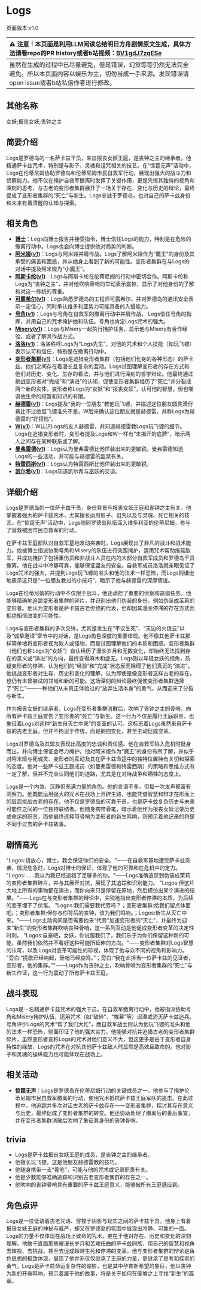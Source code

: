 # Logs
页面版本:v1.0
 

| :warning: 注意！本页面是利用LLM阅读总结明日方舟剧情原文生成，具体方法请看repo的PR history或者b站视频：[BV1gdJ7zqESe](https://www.bilibili.com/video/BV1gdJ7zqESe/)         |
|:----------------------------|
| 虽然在生成的过程中已尽量避免，但是错误，幻觉等等仍然无法完全避免。所以本页面内容以娱乐为主，切勿当成一手来源。发现错误请open issue或者b站私信作者进行修改。|



## 其他名称
女妖;报丧女妖;丧钟之主
## 简要介绍
Logs是罗德岛的一名萨卡兹干员，来自报丧女妖王庭，是丧钟之主的继承者。他精通萨卡兹咒术，特别是与影子、灵魂和诅咒相关的技艺。在“惊霆无声”活动中，Logs在伦蒂尼姆协助罗德岛和伦蒂尼姆市民自救军行动，展现出强大的战斗力和侦察能力。他不仅在掩护自救军撤离时发挥了关键作用，更是凭借其独特的视角和深刻的思考，与古老的变形者集群展开了一场关于存在、变化与历史的辩论，最终促成了变形者集群的“死亡”与新生。Logs忠诚于罗德岛，也对自己的萨卡兹身份和未来有着清醒的认知与探索。
## 相关角色
-   **[博士](../char_v3/extended_char_bo_shi.md)**：Logs向博士报告并接受指令，博士信任Logs的能力，特别是在危险的撤离行动中。Logs也会向博士提供他对局势的判断。
-   **[阿米娅](../char_v3/char_002_amiya.md)([v1](char_002_amiya.md))**：Logs与阿米娅并肩作战。Logs了解阿米娅作为“魔王”的身份及其承受的痛苦和困惑，并从她身上看到了新的可能性。变形者集群在与Logs的对话中提及阿米娅为“小魔王”。
-   **[阿斯卡纶](../char_v3/char_4132_ascln.md)([v1](char_4132_ascln.md))**：Logs与阿斯卡纶在伦蒂尼姆的行动中密切合作。阿斯卡纶称Logs为“丧钟之主”，并对他吹响骨哨的举动表示震惊，显示了对他身份的了解和对这一传统的尊重。
-   **[可露希尔](../char_v3/extended_char_ke_lu_xi_er.md)([v1](extended_char_ke_lu_xi_er.md))**：Logs熟悉罗德岛的工程师可露希尔，并对罗德岛的通讯安全表示一定信心，同时承认维多利亚势力可能具备的入侵能力。
-   **[号角](../char_v3/char_4039_horn.md)([v1](char_4039_horn.md))**：Logs与号角在自救军的撤离行动中并肩作战， Logs信任号角的指挥，并用自己的咒术掩护她和队伍。号角也肯定Logs咒术的强大。
-   **[Misery](../char_v3/char_615_acspec.md)([v1](char_615_acspec.md))**：Logs与Misery一起执行掩护任务，显示他与Misery有合作经验，或者了解其作战方式。
-   **[洛洛](../char_v3/char_4040_rockr.md)([v1](char_4040_rockr.md))**：洛洛称呼Logs为“Logs先生”，对他的咒术和个人技能（如玩飞镖）表示认可和信任，特别是在撤离行动中。
-   **[变形者集群](../char_v3/extended_char_bian_xing_zhe_ji_qun.md)([v1](extended_char_bian_xing_zhe_ji_qun.md))**：Logs是追猎变形者集群（包括他们化身的各种形态）的萨卡兹，他们之间存在着漫长且复杂的互动。Logs试图理解变形者的存在方式和他们对历史、变化、生存的看法，并与他们进行深刻的哲学辩论。他最终通过挑战变形者对“完成”和“演进”的认知，促使变形者集群经历了“死亡”并分裂成两个新的实体。变形者称Logs为“女妖”和“报丧女妖”，认可他的智慧，但也嘲讽他生命的短暂和知识的有限。
-   **[赫德雷](../char_v3/char_4088_hodrer.md)([v1](char_4088_hodrer.md))**：Logs提及“我的一位朋友”教他玩飞镖，并描述这位朋友圆凳滑行赛比不过他但飞镖准头不差。W后来确认这位朋友就是赫德雷，并称Logs为赫德雷的“好搭档”。
-   **[W](../char_v3/char_113_cqbw.md)([v1](char_113_cqbw.md))**：W认识Logs的友人赫德雷，并知道赫德雷教Logs玩飞镖的细节。Logs在追猎变形者时，变形者提及Logs和W一样有“未揭开的底牌”，暗示两人之间存在某种联系或了解。
-   **[曼弗雷德](../char_v3/extended_char_man_fu_lei_de.md)([v1](extended_char_man_fu_lei_de.md))**：Logs认为曼弗雷德比他佯装出来的更敏锐。曼弗雷德知道Logs的一些活动，并可能与赫德雷的监禁有关。
-   **[特雷西斯](../char_v3/extended_char_te_lei_xi_si.md)([v1](extended_char_te_lei_xi_si.md))**：Logs认为特雷西斯比他佯装出来的更敏锐。
-   **[凯尔希](../char_v3/char_003_kalts.md)([v1](char_003_kalts.md))**：Logs知道凯尔希与巫妖的交谈。
## 详细介绍
Logs是罗德岛的一位萨卡兹干员，身份背景与报丧女妖王庭和丧钟之主有关。他掌握着强大的萨卡兹咒术，尤其擅长运用影子、诅咒以及与灵魂、死亡相关的技艺。在“惊霆无声”活动中，Logs随同罗德岛队伍深入维多利亚的伦蒂尼姆，参与了营救被困市民自救军的行动。

在萨卡兹王庭部队对自救军基地发动突袭时，Logs展现出了非凡的战斗和战术能力。他被博士指派协助号角和Misery的队伍进行突围掩护，运用咒术帮助拖延敌军，并成功掩护了包括重伤员和非战斗人员在内的大部分自救军成员和罗德岛干员撤离。他在战斗中冷静可靠，能够保证盟友的安全。自救军成员洛洛就亲眼见证了Logs咒术的强大，并提到Logs玩飞镖的准头和他的法术一样恐怖，而Logs则谦逊地表示这只是“一位朋友教过的小技巧”，暗示了他与赫德雷的深厚情谊。

 Logs在伦蒂尼姆的行动中不仅限于战斗，他还承担了重要的侦察和追猎任务。他能够精确地追踪变形者集群的碎片，并识别出他们伪装的身份，例如伪装成茉莉的变形者。他认为变形者是萨卡兹古老传统的代表，但却因其漫长停滞的存在方式而拒绝相信改变的可能性。

Logs与变形者集群的多次交锋，尤其是发生在“平议生死”、“天边的火烧云”以及“诚挚邀请”章节中的对话，是Logs角色深度的重要体现。他不像其他萨卡兹那样简单地将变形者视为敌人或怪物，而是试图理解他们的本质和困惑。变形者集群（他们也称Logs为“女妖”）自认经历了漫长岁月和无数变化，却始终无法找到存在的意义或“演进”的方向，最终变得麻木和虚无。Logs则以年轻女妖的视角，质疑变形者的停滞，认为他们的“经验”和“完成”状态反而阻碍了他们真正的“演进”。他挑战变形者对生存、历史和变化的理解，认为即使是像变形者这样古老的存在，也仍有未曾尝试的领域和新的可能。这场深刻的辩论最终促使变形者集群选择了“死亡”——一种他们从未真正体验过的“放弃生活本身”的勇气，从而迎来了分裂与新生。

作为报丧女妖的继承者，Logs在变形者集群消散后，吹响了丧钟之主的骨哨，向所有萨卡兹王庭宣告了变形者的“死亡”与新生。这一行为不仅是履行王庭职责，也象征着Logs对这种“新生自灭亡中来”的变革的认可。这标志着Logs虽然来自萨卡兹的古老王庭，但并不拘泥于传统，而是拥抱变化，甚至主动促成变革。

Logs对罗德岛及其盟友表现出高度的忠诚和责任感。他在自救军陷入危机时挺身而出，并向博士保证会尽力掩护。他对阿米娅作为“魔王”的身份有所了解，并似乎对阿米娅与死魂灵、变形者的互动及其在萨卡兹命运中的独特位置持有关切和探索的态度。他对一些萨卡兹王庭成员（如曼弗雷德和特雷西斯）的策略和思维方式有一定了解，但并不完全认同他们的道路，尤其是在对待战争和牺牲的态度上。

 Logs是一个内敛、沉静但充满力量的角色。他的言语不多，但每一次发声都富有洞察力。他既能运用强大的咒术在战场上开辟生路，也能凭借智慧和辩才在形而上的层面挑战古老的存在。他不仅是罗德岛的可靠干员，也是萨卡兹复杂历史与未来可能性之间的一位独特联结者。他随身携带骨笔，暗示着他作为报丧女妖记录历史或命运的职责，而他最终选择用骨哨为变形者的新生鸣响，则预示着他记录的将是不同于过去的萨卡兹故事。
## 剧情高光
"Logos:请放心，博士。我会保证你们的安全。"——在自救军基地遭受萨卡兹突袭，情况危急时，Logs对博士的保证，体现了他的可靠和在危机中的定力。
"Logos:......我以为我已经追猎了足够多的你。"——Logs准确追踪到伪装成茉莉的变形者集群碎片，并与其展开对抗，展现了其追踪和识别能力。
"Logos:但这片大地上所有的事物都在演进，而你向来只是停留在原地，然后模仿出某个演进的结果。"——Logs在与变形者集群的辩论中，尖锐地指出变形者停滞的本质，为后续的变革埋下了伏笔。
"Logos:我们需要我代劳吗？；变形者集群:给我们留点体面吧。；变形者集群:但你与你背后的丧钟，该为我们鸣响。；Logos:新生从灭亡中来。"——Logs主动询问是否需要他来“代劳”加速变形者的“灭亡”，并最终为迎来“新生”的变形者集群吹响丧钟骨哨，这一系列互动是他促成变形者变革的决定性时刻。
"Logos:自豪吧，女妖，你说服我们了，我们乐于为你们保留这种新的可能，虽然我们依然并不看好这种可能所延伸的方向。"——变形者集群对Logs智慧的认可，以及 Logs对变革可能性的珍视，体现了他与众不同的视角和影响力。
"旁白:“挽歌已经响起，骨哨已经哀鸣。”；旁白:“我在此担当一位萨卡兹的见证者，变形者，他的集群。”"——Logs作为丧钟之主，吹响骨哨为变形者集群的“死亡”与新生作证，这一行为震动了所有萨卡兹王庭。
## 战斗表现
Logs是一名精通萨卡兹咒术的强大干员。在自救军撤离行动中，他被指派协助号角和Misery掩护队伍，运用咒术（如“破碎”、“帷幕”等）迟滞或消灭萨卡兹追兵。号角评价Logs的咒术“帮了我们大忙”，而自救军战士则认为他玩飞镖的准头和他的法术一样恐怖，侧面印证了他的强大实力。他能够对抗并追猎古老的变形者集群碎片，虽然变形者宣称Logs的咒术对他们意义不大，但这更多是由于变形者自身特性的缘故，Logs的咒术在对抗其他萨卡兹敌人时显然是高效且致命的。他对影子和灵魂的操纵能力也可能体现在战场上。
## 相关活动
-   **[惊霆无声](../stories/main_12.md)**：Logs是罗德岛在伦蒂尼姆行动的关键成员之一。他参与了掩护伦蒂尼姆市民自救军撤离的行动，使用咒术抵抗萨卡兹王庭军队的追击。在此过程中，他追踪并多次对话古老的萨卡兹存在——变形者集群，探讨其存在意义与历史，最终促成了变形者集群的转变。他还协助处理了撤离后的善后事宜，并在变形者集群消散后吹响了象征其身份的丧钟骨哨。
## trivia
- Logs是萨卡兹报丧女妖王庭的成员，是丧钟之主的继承者。
- 他擅长玩飞镖，这是他朋友赫德雷教的技巧。
- 他随身携带一支“骨笔”，可能与他的咒术或记录职责有关。
- 他是少数能够准确追踪和识别古老变形者集群的存在之一。
- 他吹响的丧钟骨哨具有重要的萨卡兹王庭意义，能够被所有王庭感应到。
## 角色点评
Logs是一位低语着古老咒语、穿梭于阴影与现实之间的萨卡兹干员。他身上有着报丧女妖王庭的神秘与威严，却又在罗德岛的氛围中展现出冷静、可靠的一面。Logs的力量不仅体现在战场上致命的咒术，更在于他对存在、历史和变化的深刻理解。他敢于直面那些被漫长岁月和苦难扭曲的萨卡兹同族，用自己的智慧和视角去审视、去挑战，甚至去促成超越生死和停滞的变革。他与变形者集群的辩论是角色思想的极致体现，展现了他并非仅仅继承了王庭的力量，更继承了思考和探索的勇气。Logs是萨卡兹命运复杂性的缩影，也是其中孕育新希望的象征，他以丧钟为新的开端鸣响，预示着属于他的故事，将是关于如何在废墟之上寻找“新生”的篇章。
